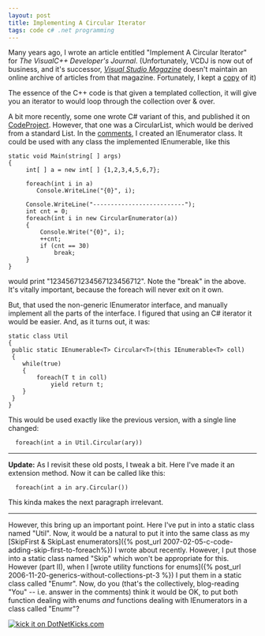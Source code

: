 ```yaml
---
layout: post
title: Implementing A Circular Iterator
tags: code c# .net programming
---
```


  Many years ago, I wrote an article entitled "Implement A Circular Iterator" for *The VisualC++ Developer's Journal*.  (Unfortunately, VCDJ is now out of business, and it's successor, *[Visual Studio Magazine](http://www.ftponline.com/vsm/)* doesn't maintain an online archive of articles from that magazine.  Fortunately, I kept a [copy](http://www.noveltheory.com/iterators/Iterator_N0.htm) of it)
 
The essence of the C++ code is that given a templated collection, it will give you an iterator to would loop through the collection over &amp; over.
 
A bit more recently, some one wrote C# variant of this, and published it on [CodeProject](http://www.codeproject.com/csharp/circularlist.asp).  However, that one was a CircularList, which would be derived from a standard List.  In the [comments](http://www.codeproject.com/csharp/circularlist.asp?msg=1519678&mode=all&userid=2094#xx1519678xx), I created an IEnumerator class.  It could be used with any class the implemented IEnumerable, like this
 
 	static void Main(string[ ] args)
	{
		 int[ ] a = new int[ ] {1,2,3,4,5,6,7};
	 
		 foreach(int i in a)
			Console.WriteLine("{0}", i);
	 
		 Console.WriteLine("--------------------------");
		 int cnt = 0;
		 foreach(int i in new CircularEnumerator(a))
		 {
			 Console.Write("{0}", i);
			 ++cnt;
			 if (cnt == 30)
				 break;
		 }
	}



would print "12345671234567123456712".  Note the "break" in the above.  It's vitally important, because the foreach will never exit on it own.

But, that used the non-generic IEnumerator interface, and manually implement all the parts of the interface.  I figured that using an C# iterator it would be easier.  And, as it turns out, it was:

	static class Util
	{
	 public static IEnumerable<T> Circular<T>(this IEnumerable<T> coll)
	 {
		while(true)
		{
			foreach(T t in coll)
				yield return t;
		}
	 }
	}

This would be used exactly like the previous version, with a single line changed:

      foreach(int a in Util.Circular(ary))
      
---
**Update:** As I revisit these old posts, I tweak a bit.  Here I've made it an extension method.   Now it can be called like this:
      
      foreach(int a in ary.Circular())

This kinda makes the next paragraph irrelevant.

---

However, this bring up an important point.  Here I've put in into a static class named "Util".  Now, it would be a natural to put it into the same class as my [SkipFirst &amp; SkipLast enumerators]({% post_url 2007-02-05-c-code-adding-skip-first-to-foreach%}) I wrote about recently.  However, I put those into a static class named "Skip" which won't be appropriate for this.  However (part II), when I [wrote utility functions for enums]({% post_url 2006-11-20-generics-without-collections-pt-3 %}) I put them in a static class called "Enumr".  Now, do you (that's the collectively, blog-reading "You" --  i.e. answer in the comments) think it would be OK, to put both function dealing with enums *and* functions dealing with IEnumerators in a class called "Enumr"?


<a href="http://www.dotnetkicks.com/kick/?url=http://honestillusion.com/blogs/blog_0/archive/2007/02/28/implementing-a-circular-iterator.aspx"><img src="http://www.dotnetkicks.com/Services/Images/KickItImageGenerator.ashx?url=http://honestillusion.com/blogs/blog_0/archive/2007/02/28/implementing-a-circular-iterator.aspx" border="0" alt="kick it on DotNetKicks.com" /></a>
